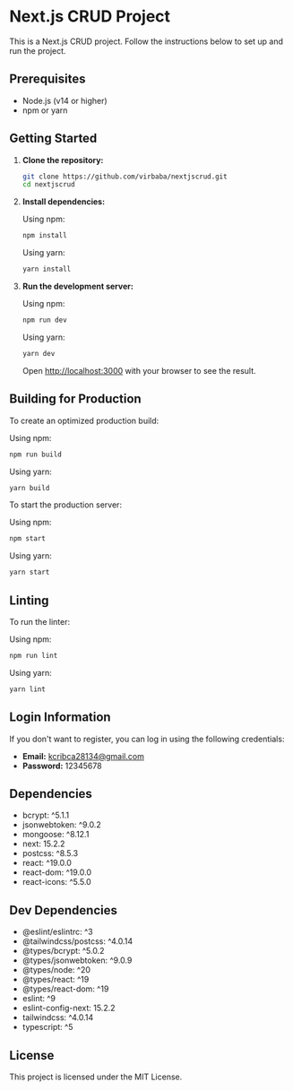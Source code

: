 # Next.js CRUD Project

This is a Next.js CRUD project. Follow the instructions below to set up and run the project.

## Prerequisites

- Node.js (v14 or higher)
- npm or yarn

## Getting Started

1. **Clone the repository:**

    ```bash
    git clone https://github.com/virbaba/nextjscrud.git
    cd nextjscrud
    ```

2. **Install dependencies:**

    Using npm:
    ```bash
    npm install
    ```

    Using yarn:
    ```bash
    yarn install
    ```

3. **Run the development server:**

    Using npm:
    ```bash
    npm run dev
    ```

    Using yarn:
    ```bash
    yarn dev
    ```

    Open [http://localhost:3000](http://localhost:3000) with your browser to see the result.

## Building for Production

To create an optimized production build:

Using npm:
```bash
npm run build
```

Using yarn:
```bash
yarn build
```

To start the production server:

Using npm:
```bash
npm start
```

Using yarn:
```bash
yarn start
```

## Linting

To run the linter:

Using npm:
```bash
npm run lint
```

Using yarn:
```bash
yarn lint
```

## Login Information

If you don't want to register, you can log in using the following credentials:

- **Email:** kcribca28134@gmail.com
- **Password:** 12345678

## Dependencies

- bcrypt: ^5.1.1
- jsonwebtoken: ^9.0.2
- mongoose: ^8.12.1
- next: 15.2.2
- postcss: ^8.5.3
- react: ^19.0.0
- react-dom: ^19.0.0
- react-icons: ^5.5.0

## Dev Dependencies

- @eslint/eslintrc: ^3
- @tailwindcss/postcss: ^4.0.14
- @types/bcrypt: ^5.0.2
- @types/jsonwebtoken: ^9.0.9
- @types/node: ^20
- @types/react: ^19
- @types/react-dom: ^19
- eslint: ^9
- eslint-config-next: 15.2.2
- tailwindcss: ^4.0.14
- typescript: ^5

## License

This project is licensed under the MIT License.